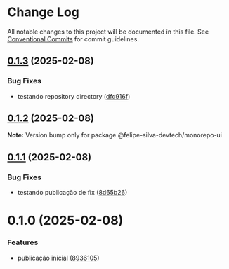 # Change Log

All notable changes to this project will be documented in this file.
See [Conventional Commits](https://conventionalcommits.org) for commit guidelines.

## [0.1.3](https://github.com/felipe-silva-devtech/monorepo-with-lerna/compare/@felipe-silva-devtech/monorepo-ui@0.1.2...@felipe-silva-devtech/monorepo-ui@0.1.3) (2025-02-08)

### Bug Fixes

- testando repository directory ([dfc916f](https://github.com/felipe-silva-devtech/monorepo-with-lerna/commit/dfc916f22559da99043b833e0412f02ffe7267d6))

## [0.1.2](https://github.com/felipe-silva-devtech/monorepo-with-lerna/compare/@felipe-silva-devtech/monorepo-ui@0.1.1...@felipe-silva-devtech/monorepo-ui@0.1.2) (2025-02-08)

**Note:** Version bump only for package @felipe-silva-devtech/monorepo-ui

## [0.1.1](https://github.com/felipe-silva-devtech/monorepo-with-lerna/compare/@felipe-silva-devtech/monorepo-ui@0.1.0...@felipe-silva-devtech/monorepo-ui@0.1.1) (2025-02-08)

### Bug Fixes

- testando publicação de fix ([8d65b26](https://github.com/felipe-silva-devtech/monorepo-with-lerna/commit/8d65b261f53abb04604b9b190cf48bc56b2a0ffd))

# 0.1.0 (2025-02-08)

### Features

- publicação inicial ([8936105](https://github.com/felipe-silva-devtech/monorepo-with-lerna/commit/89361053a0198705b52396e7cf9d98f11af6cf6b))
